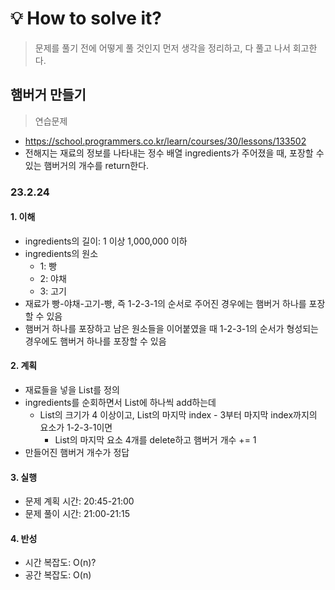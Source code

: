 # 💡 How to solve it?
> 문제를 풀기 전에 어떻게 풀 것인지 먼저 생각을 정리하고, 다 풀고 나서 회고한다.

## 햄버거 만들기

> 연습문제

- https://school.programmers.co.kr/learn/courses/30/lessons/133502
- 전해지는 재료의 정보를 나타내는 정수 배열 ingredients가 주어졌을 때,
  포장할 수 있는 햄버거의 개수를 return한다.

### 23.2.24

#### 1. 이해

- ingredients의 길이: 1 이상 1,000,000 이하
- ingredients의 원소
  - 1: 빵
  - 2: 야채
  - 3: 고기
- 재료가 빵-야채-고기-빵, 즉 1-2-3-1의 순서로 주어진 경우에는 햄버거 하나를 포장할 수 있음
- 햄버거 하나를 포장하고 남은 원소들을 이어붙였을 때 1-2-3-1의 순서가 형성되는 경우에도
  햄버거 하나를 포장할 수 있음

#### 2. 계획

- 재료들을 넣을 List를 정의
- ingredients를 순회하면서 List에 하나씩 add하는데
  - List의 크기가 4 이상이고,
    List의 마지막 index - 3부터 마지막 index까지의 요소가 1-2-3-1이면
    - List의 마지막 요소 4개를 delete하고 햄버거 개수 += 1
- 만들어진 햄버거 개수가 정답

#### 3. 실행

- 문제 계획 시간: 20:45-21:00
- 문제 풀이 시간: 21:00-21:15

#### 4. 반성

- 시간 복잡도: O(n)?
- 공간 복잡도: O(n)
